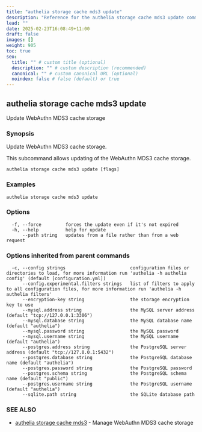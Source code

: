 ```yaml
---
title: "authelia storage cache mds3 update"
description: "Reference for the authelia storage cache mds3 update command."
lead: ""
date: 2025-02-23T16:08:49+11:00
draft: false
images: []
weight: 905
toc: true
seo:
  title: "" # custom title (optional)
  description: "" # custom description (recommended)
  canonical: "" # custom canonical URL (optional)
  noindex: false # false (default) or true
---
```


## authelia storage cache mds3 update

Update WebAuthn MDS3 cache storage

### Synopsis

Update WebAuthn MDS3 cache storage.

This subcommand allows updating of the WebAuthn MDS3 cache storage.

```
authelia storage cache mds3 update [flags]
```

### Examples

```
authelia storage cache mds3 update
```

### Options

```
  -f, --force         forces the update even if it's not expired
  -h, --help          help for update
      --path string   updates from a file rather than from a web request
```

### Options inherited from parent commands

```
  -c, --config strings                        configuration files or directories to load, for more information run 'authelia -h authelia config' (default [configuration.yml])
      --config.experimental.filters strings   list of filters to apply to all configuration files, for more information run 'authelia -h authelia filters'
      --encryption-key string                 the storage encryption key to use
      --mysql.address string                  the MySQL server address (default "tcp://127.0.0.1:3306")
      --mysql.database string                 the MySQL database name (default "authelia")
      --mysql.password string                 the MySQL password
      --mysql.username string                 the MySQL username (default "authelia")
      --postgres.address string               the PostgreSQL server address (default "tcp://127.0.0.1:5432")
      --postgres.database string              the PostgreSQL database name (default "authelia")
      --postgres.password string              the PostgreSQL password
      --postgres.schema string                the PostgreSQL schema name (default "public")
      --postgres.username string              the PostgreSQL username (default "authelia")
      --sqlite.path string                    the SQLite database path
```

### SEE ALSO

* [authelia storage cache mds3](authelia_storage_cache_mds3.md)	 - Manage WebAuthn MDS3 cache storage

